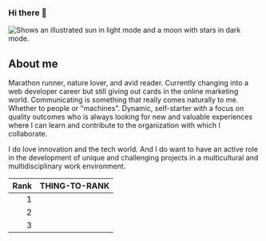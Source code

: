### Hi there 👋

<!--
**martalimas/martalimas** is a ✨ _special_ ✨ repository because its `README.md` (this file) appears on your GitHub profile.



Here are some ideas to get you started:

- 🔭 I’m currently working on ...
- 🌱 I’m currently learning ...
- 👯 I’m looking to collaborate on ...
- 🤔 I’m looking for help with ...
- 💬 Ask me about ...
- 📫 How to reach me: ...
- 😄 Pronouns: ...
- ⚡ Fun fact: ...
-->

<picture>
  <source media="(prefers-color-scheme: dark)" srcset="https://ivs.com.pt/wp-content/uploads/2014/03/headerimg4.jpg">
  <source media="(prefers-color-scheme: light)" srcset="https://ivs.com.pt/wp-content/uploads/2014/03/headerimg4.jpg">
  <img alt="Shows an illustrated sun in light mode and a moon with stars in dark mode." src="https://user-images.githubusercontent.com/25423296/163456779-a8556205-d0a5-45e2-ac17-42d089e3c3f8.png">
</picture>

## About me

Marathon runner, nature lover, and avid reader. 
Currently changing into a web developer career but still giving out cards in the online marketing world. 
Communicating is something that really comes naturally to me. Whether to people or "machines". 
Dynamic, self-starter with a focus on quality outcomes who is always looking for new and valuable experiences where I can learn and contribute to the organization with which I collaborate.

I do love innovation and the tech world. And I do want to have an active role in the development of unique and challenging projects in a multicultural and multidisciplinary work environment.

| Rank | THING-TO-RANK |
|-----:|---------------|
|     1|               |
|     2|               |
|     3|               |
